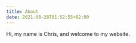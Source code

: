 ```yaml
---
title: About
date: 2021-08-28T01:52:55+02:00
---
```


Hi, my name is Chris, and welcome to my website.
